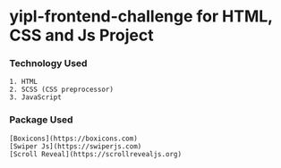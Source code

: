 # yipl-frontend-challenge for HTML, CSS and Js Project

### Technology Used

    1. HTML
    2. SCSS (CSS preprocessor)
    3. JavaScript

### Package Used
   
    [Boxicons](https://boxicons.com)
    [Swiper Js](https://swiperjs.com)
    [Scroll Reveal](https://scrollrevealjs.org)
